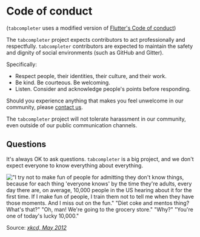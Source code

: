# Code of conduct

(``tabcompleter`` uses a modified version of [Flutter's Code of conduct](https://github.com/flutter/flutter/blob/master/CODE_OF_CONDUCT.md))

The ``tabcompleter`` project expects contributors to act professionally and respectfully. ``tabcompleter`` contributors are expected to maintain the safety and dignity of social environments (such as GitHub and Gitter).

Specifically:

* Respect people, their identities, their culture, and their work.
* Be kind. Be courteous. Be welcoming.
* Listen. Consider and acknowledge people's points before responding.

Should you experience anything that makes you feel unwelcome in our community, please [contact us](https://gitter.im/seleniumbase/SeleniumBase).

The ``tabcompleter`` project will not tolerate harassment in our community, even outside of our public communication channels.

## Questions

It's always OK to ask questions. ``tabcompleter`` is a big project, and we don't expect everyone to know everything about everything.

!["I try not to make fun of people for admitting they don't know things, because for each thing 'everyone knows' by the time they're adults, every day there are, on average, 10,000 people in the US hearing about it for the first time. If I make fun of people, I train them not to tell me when they have those moments. And I miss out on the fun." "Diet coke and mentos thing? What's that?" "Oh, man! We're going to the grocery store." "Why?" "You're one of today's lucky 10,000."](https://imgs.xkcd.com/comics/ten_thousand.png)

Source: _[xkcd, May 2012](https://xkcd.com/1053/)_
